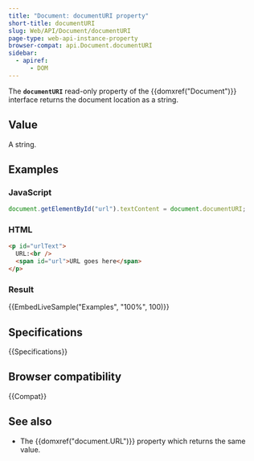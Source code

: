 ```yaml
---
title: "Document: documentURI property"
short-title: documentURI
slug: Web/API/Document/documentURI
page-type: web-api-instance-property
browser-compat: api.Document.documentURI
sidebar:
  - apiref:
      - DOM
---
```


The **`documentURI`** read-only property of the
{{domxref("Document")}} interface returns the document location as a string.

## Value

A string.

## Examples

### JavaScript

```js
document.getElementById("url").textContent = document.documentURI;
```

### HTML

```html
<p id="urlText">
  URL:<br />
  <span id="url">URL goes here</span>
</p>
```

### Result

{{EmbedLiveSample("Examples", "100%", 100)}}

## Specifications

{{Specifications}}

## Browser compatibility

{{Compat}}

## See also

- The {{domxref("document.URL")}} property which returns the same value.
